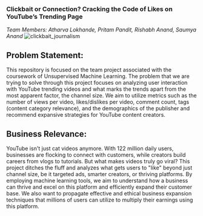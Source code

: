 ### $\textbf{ Clickbait or Connection? Cracking the Code of Likes on YouTube's Trending Page }$
$\textit{Team Members: Atharva Lokhande, Pritam Pandit, Rishabh Anand, Saumya Anand}$
![clickbait_journalism](https://github.com/SAnand2903/BA830/assets/144278601/f7ae3f86-b34d-41a4-9cf3-31429698c055)

## $\text{Problem Statement:}$
This repository is focused on the team project associated with the coursework of Unsupervised Machine Learning. The problem that we are trying to solve through this project focuses on analyzing user interaction with YouTube trending
videos and what marks the trends apart from the most apparent factor, the channel size. We aim to utilize metrics such as the number of views per video, likes/dislikes per video, comment count, tags (content
category relevance), and the demographics of the publisher and recommend expansive strategies for YouTube content creators.

## $\text{Business Relevance:}$
YouTube isn't just cat videos anymore. With 122 million daily users, businesses are flocking to connect with customers, while creators build careers from vlogs to tutorials. But what makes videos truly go viral?
This project ditches the fluff and analyzes what gets users to "like" beyond just channel size, be it targeted ads, smarter creators, or thriving platforms. By employing machine learning tools, we aim to understand
how a business can thrive and excel on this platform and efficiently expand their customer base. We also want to propagate effective and ethical business expansion techniques that millions of
users can utilize to multiply their earnings using this platform.
